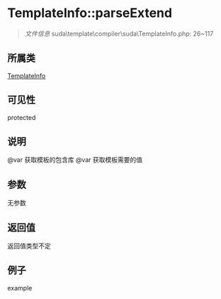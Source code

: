 # TemplateInfo::parseExtend

> *文件信息* suda\template\compiler\suda\TemplateInfo.php: 26~117
## 所属类 

[TemplateInfo](../TemplateInfo.md)

## 可见性

  protected  
## 说明

@var 获取模板的包含库
@var 获取模板需要的值

## 参数

无参数

## 返回值
返回值类型不定

## 例子

example